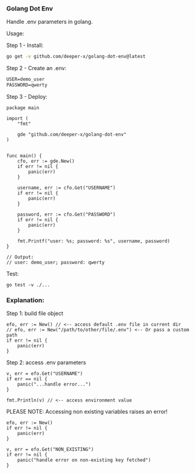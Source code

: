 ### Golang Dot Env

Handle .env parameters in golang.

Usage:

Step 1 - Install:
```sh
go get -v github.com/deeper-x/golang-dot-env@latest
```

Step 2 - Create an .env:
```txt
USER=demo_user
PASSWORD=qwerty
```

Step 3 - Deploy:
```golang
package main

import (
	"fmt"

	gde "github.com/deeper-x/golang-dot-env"
)


func main() {
	cfo, err := gde.New()
	if err != nil {
		panic(err)
	}

	username, err := cfo.Get("USERNAME")
	if err != nil {
		panic(err)
	}

	password, err := cfo.Get("PASSWORD")
	if err != nil {
		panic(err)
	}

	fmt.Printf("user: %s; password: %s", username, password)
}

// Output:
// user: demo_user; password: qwerty
```

Test:
```golang
go test -v ./...
```

### Explanation:

Step 1: build file object
```golang
efo, err := New() // <-- access default .env file in current dir
// efo, err := New("/path/to/other/file/.env") <-- Or pass a custom path
if err != nil {
	panic(err)
}
```

Step 2: access .env parameters
```golang
v, err = efo.Get("USERNAME")
if err == nil {
    panic("...handle error...")
}

fmt.Println(v) // <-- access environment value
```

PLEASE NOTE: Accessing non existing variables raises an error!
```golang
efo, err := New()
if err != nil {
    panic(err)
}

v, err = efo.Get("NON_EXISTING")
if err != nil {
    panic("handle error on non-existing key fetched")
}
```

